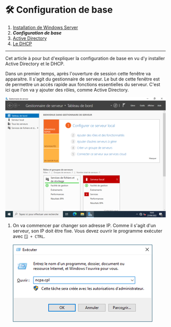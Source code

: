 # 🛠 Configuration de base

1. [Installation de Windows Server](./Installation.md)
2. ***Configuration de base***
3. [Active Directory](./ActiveDirectory.md)
4. [Le DHCP](./DHCP.md)

___

Cet article à pour but d'expliquer la configuration de base en vu d'y installer Active Directory et le DHCP.

Dans un premier temps, après l'ouverture de session cette fenêtre va apparaitre. Il s'agit du gestionnaire de serveur. Le but de cette fenêtre est de permettre un accès rapide aux fonctions essentielles du serveur. C'est ici que l'on va y ajouter des rôles, comme Active Directory.  

![Gestionnaire de serveur](./res/Config01.png)

1. On va commencer par changer son adresse IP. Comme il s'agit d'un serveur, son IP doit être fixe. Vous devez ouvrir le programme exécuter avec `🪟 + CTRL`.  

    ![Fenêtre exécuter](./res/Config02.png)
